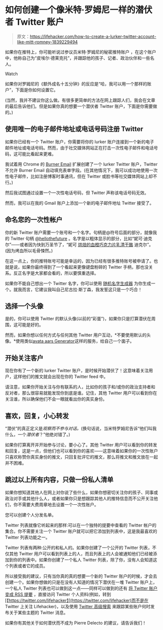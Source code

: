 # 如何创建一个像米特·罗姆尼一样的潜伏者 Twitter 账户

> 原文：<https://lifehacker.com/how-to-create-a-lurker-twitter-account-like-mitt-romney-1839229494>

如果你在推特上，你可能听说过参议员米特·罗姆尼的秘密推特账户 ，在这个账户中，他称自己为“皮埃尔·德莱克托”，并跟踪他的孩子、记者、政治伙伴和一些名人。

Watch

如果你对罗姆尼的《额外成名十五分钟》的反应是“哈，我可以用一个那样的账户”，下面是你如何设置它。

(当然，我并不建议你这么做。有很多更简单的方法在网上跟踪人们，我会在文章的最后告诉他们。但是如果你真的想要一个潜伏者 Twitter 账户，下面是你需要做的。)

## 使用唯一的电子邮件地址或电话号码注册 Twitter

如果你已经有一个 Twitter 账户，你需要将你的 lurker 账户连接到一个新的电子邮件地址或电话号码。然而，由于社交媒体网站正在打击一次性电子邮件和电话号码，这可能比看起来更难。

我试着用 Chrome 的 [Burner Email](https://chrome.google.com/webstore/detail/burner-emails-easy-fast-d/dnnmaoecogobjdiieopljefemjdkkaja) 扩展创建了一个 lurker Twitter 账户，Twitter 不允许 Burner Email 自动填充表单字段。(在其他情况下，我可以成功地使用一次性电子邮件，比如注册博客时事通讯，但在 Twitter 或脸书等社交媒体网站上却不行。)

然后我试图通过设置一个一次性电话号码，但 Twitter 声称该电话号码无效。

然而，我可以在我的 Gmail 账户上添加一个新的电子邮件地址 Twitter 接受了。

## 命名您的一次性帐户

你的新 Twitter 账户需要一个账号和一个名字。句柄是@符号后面的部分，就像我的 Twitter 句柄 [@hellothefuture](https://twitter.com/hellothefuture) 。名字是以粗体显示的部分，比如“妮可·迪克尔”——或者因为快到万圣节了，“妮可 [烘焙的血橙巧克力片乳清干酪](https://twocents.lifehacker.com/how-to-shop-at-trader-joes-without-overspending-1839166716) 迪克尔”。(因为烤血所以毛骨悚然。)

在这一点上，你的推特账号可能是幸运的，因为已经有很多推特账号被申请了。也就是说，如果你最终得到了一个看起来更像键盘粉碎的 Twitter 手柄，那也没关系。反正名字是大家都会看的，所以要慎重选择。

如果你不能自己想出一个 Twitter 名字，你可以使用 [随机名字生成器](http://random-name-generator.info/) 为你生成一个。就我而言，它建议我叫自己尼古拉·斯丁森，我发誓这只是一个巧合！

## 选择一个头像

是的，你可以使用 Twitter 的默认头像(以前的“彩蛋”)，如果你只是打算潜伏在周围，这可能是好的。

然而，如果你想以任何方式与任何其他 Twitter 用户互动，*不要使用默认的头像。*使用类似[avata aars Generator](https://getavataaars.com/)这样的服务，给自己一个面子。

## 开始关注客户

现在你有了一个新的 lurker Twitter 账户，是时候开始潜伏了！这意味着关注用户，这样他们的推文就会出现在你的 Twitter feed 中。

请注意，如果你开始关注与你有联系的人，比如你的孩子和/或你的政治支持者和反对者，那么很容易就能发现你到底是谁。记住，其他 Twitter 用户可以看到你在关注谁，所以确保他们不会一眼就看出你的真实身份。

## 喜欢，回复，小心转发

“潜伏”的真正定义是*观察而不参与对话。*(换句话说，当米特罗姆尼告诉“他们叫我什么，一个*潜伏者*？”他绝对错了。)

如果你打算离开并开始参与讨论，要小心了。其他 Twitter 用户可以看到你的转发和回复，这是一点，但他们也可以看到你的喜欢——这意味着如果你的一次性账户只喜欢称赞你真实身份的推文，只回复批评它的推文，那么将推文和推文放在一起并不困难。

## 跳过以上所有内容，只做一份私人清单

如果你想知道其他人在网上对你说了些什么，如果你想密切关注你的孩子、同事或政治对手或其他什么人，或者如果你只是想跟踪其他人的推特信息而不公开关注他们，你不需要大费周章地去设置一个一次性账户。

您可以创建个人分发名单。

Twitter 列表就像它听起来的那样:可以在一个独特的提要中查看的 Twitter 帐户的集合。你不需要关注一个 Twitter 账户就可以把它添加到列表中，这是我最喜欢的 Twitter 列表功能之一。

Twitter 列表有两种:公开的和私人的。如果你创建了一个公开的 Twitter 列表，不仅其他 Twitter 用户可以看到列表上的人，而且列表上的人会被通知他们已经被添加到你的列表中。如果你创建了一个私人 Twitter 列表，除了你，没有人会知道这个列表或者它的成员。

所以接受我的建议，只有当你真的真的想要一个新的 Twitter 账户的时候，才会去创建一个。如果你想做的只是在没有人知道的情况下潜伏在一堆 Twitter 账户上，一个私人 Twitter 列表也可以做到这一点——同样可以做到的还有 [将 Twitter 账户变成 RSS 提要](https://rss.app/blog/how-to-create-twitter-rss-feeds) ，直接访问 Twitter 个人资料(例如，转到[【https://twitter.com/lifehacker】](https://twitter.com/lifehacker)而不是在 Twitter 上关注 Lifehacker)，以及使用 [Twitter 高级搜索](https://twitter.com/search-advanced?lang=en) 来跟踪某些账户何时发布关于某些主题的 Twitter 消息。

如果你有其他关于如何潜伏而不成为 Pierre Delecto 的建议，请告诉我们！